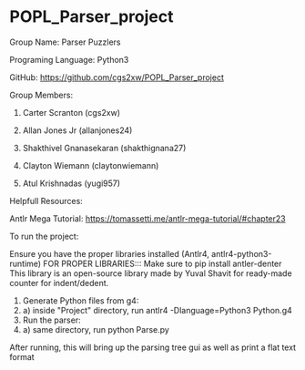 # POPL_Parser_project


Group Name: Parser Puzzlers

Programing Language: Python3

GitHub: https://github.com/cgs2xw/POPL_Parser_project 

Group Members:

1. Carter Scranton (cgs2xw)

2. Allan Jones Jr (allanjones24)

3. Shakthivel Gnanasekaran (shakthignana27)

4. Clayton Wiemann (claytonwiemann)

5. Atul Krishnadas (yugi957)


Helpfull Resources:

Antlr Mega Tutorial:
https://tomassetti.me/antlr-mega-tutorial/#chapter23

To run the project:

Ensure you have the proper libraries installed (Antlr4, antlr4-python3-runtime)
FOR PROPER LIBRARIES:::
Make sure to pip install antler-denter
This library is an open-source library made by Yuval Shavit for ready-made counter for indent/dedent.

1. Generate Python files from g4:
1.   a) inside "Project" directory, run antlr4 -Dlanguage=Python3 Python.g4
2. Run the parser:
2.   a) same directory, run python Parse.py

After running, this will bring up the parsing tree gui as well as print a flat text format






